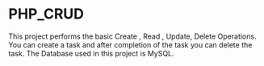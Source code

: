 # PHP_CRUD
This project performs the basic Create , Read , Update, Delete Operations.
You can create a task and after completion of the task you can delete the task.
The Database used in this project is MySQL.
